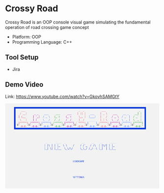 # Crossy Road
Crossy Road is an OOP console visual game simulating the fundamental operation of road crossing game concept

- Platform: OOP 
- Programming Language: C++

## Tool Setup ##
- Jira
## Demo Video ##
Link: https://www.youtube.com/watch?v=GkovhSAMGtY

![Alt text](258081647_599094284541289_1069425826867535627_n.png?raw=true "Title")
